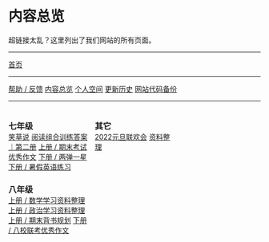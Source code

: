 # 内容总览

<style>
.btn {
    margin-bottom: 0rem;
}
h3 {
    margin-bottom: 0rem!important;
}
p {
    text-indent: 0;
}
</style>

超链接太乱？这里列出了我们网站的所有页面。

<hr />

<div class="d-grid mt-3">
<a type="button" href="/" class="btn btn-primary mb-0">首页</a>
</div>

<hr />

<div class="btn-group" id="buttonGroup">
    <a type="button" href="/roots/feedback" class="btn btn-outline-primary mb-0">帮助 / 反馈</a>
    <a type="button" href="/roots/overview" class="btn btn-outline-primary mb-0">内容总览</a>
    <a type="button" href="/其他/个人空间" class="btn btn-outline-primary mb-0">个人空间</a>
    <a type="button" href="/roots/history" class="btn btn-outline-primary mb-0">更新历史</a>
    <a type="button" href="/roots/backups" class="btn btn-outline-primary mb-0">网站代码备份</a>
</div>
<script>
    function updateButtonLayout() {
        const buttonGroup = document.querySelector("#buttonGroup");
        const isVerticalLayout = window.innerWidth < 680;

        if (isVerticalLayout) {
            buttonGroup.classList.add("btn-group-vertical");
            buttonGroup.classList.remove("btn-group");
            buttonGroup.classList.add("d-flex");
            buttonGroup.classList.add("flex-column");
            buttonGroup.classList.remove("flex-row");
        } else {
            buttonGroup.classList.remove("btn-group-vertical");
            buttonGroup.classList.add("btn-group");
            buttonGroup.classList.remove("d-flex");
            buttonGroup.classList.remove("flex-column");
            buttonGroup.classList.add("flex-row");
        }
    }

    // 初始化时更新按钮布局
    updateButtonLayout();

    // 在窗口大小变化时更新按钮布局
    window.addEventListener("resize", updateButtonLayout);
</script>

<hr />

<div id="overview_contents" style="column-count:3;">
    <div class="list-group w-100 mb-3" style="display:inline-block;">
        <h3 class="list-group-item list-group-item-primary">七年级</h3>
        <div class="flex-column btn-group-vertical d-flex list-group-item pt-3 pb-3">
            <a type="button" href="/七年级/笑草说" class="mb-0 btn-outline-primary btn ms-0">笑草说</a>
            <a type="button" href="/七年级/阅读组合训练答案｜第二册" class="btn btn-outline-primary ms-0">阅读组合训练答案｜第二册</a>
            <a type="button" href="/七年级/上册/期末考试优秀作文" class="btn btn-outline-primary ms-0">上册 / 期末考试优秀作文</a>
            <a type="button" href="/七年级/下册/两弹一星" class="btn btn-outline-primary ms-0">下册 / 两弹一星</a>
            <a type="button" href="/七年级/下册/暑假英语练习" class="btn btn-outline-primary ms-0">下册 / 暑假英语练习</a>
        </div>
    </div>
    <div class="list-group w-100 mb-3" style="display:inline-block;">
        <h3 class="list-group-item list-group-item-primary">八年级</h3>
        <div class="flex-column btn-group-vertical d-flex list-group-item pt-3 pb-3">
            <a type="button" href="/八年级/上册/数学学习资料整理" class="mb-0 btn-outline-primary btn ms-0">上册 / 数学学习资料整理</a>
            <a type="button" href="/八年级/上册/政治学习资料整理" class="btn btn-outline-primary ms-0">上册 / 政治学习资料整理</a>
            <a type="button" href="/八年级/上册/期末背书规划" class="btn btn-outline-primary ms-0">上册 / 期末背书规划</a>
            <a type="button" href="/八年级/下册/八校联考优秀作文" class="btn btn-outline-primary ms-0">下册 / 八校联考优秀作文</a>
        </div>
    </div>
    <div class="list-group w-100 mb-3" style="display:inline-block;">
        <h3 class="list-group-item list-group-item-primary">其它</h3>
        <div class="flex-column btn-group-vertical d-flex list-group-item pt-3 pb-3">
            <a type="button" href="/其他/2022元旦联欢会" class="mb-0 btn-outline-primary btn ms-0">2022元旦联欢会</a>
            <a type="button" href="/其他/资料整理" class="btn btn-outline-primary ms-0">资料整理</a>
        </div>
    </div>
</div>
<script>
    function adjustLayout() {
        var container = document.getElementById("overview_contents");
        if (window.innerWidth >= 950) {
            container.style.columnCount = '3';
        } else if (window.innerWidth >= 570) {
            container.style.columnCount = '2';
        } else {
            container.style.columnCount = '1';
        }
    }
    // 初始加载时调整布局
    window.onload = adjustLayout();
    // 当窗口大小改变时重新调整布局
    window.addEventListener('resize', adjustLayout);
</script>
